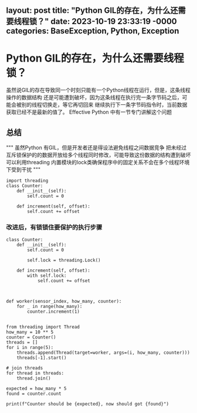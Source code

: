 layout: post
title: "Python GIL的存在，为什么还需要线程锁？"
date: 2023-10-19 23:33:19 -0000
categories: BaseException, Python, Exception
---

# Python GIL的存在，为什么还需要线程锁？

 虽然说GIL的存在导致同一个时刻只能有一个Python线程在运行，但是，这条线程操作的数据结构
还是可能遭到破坏，因为这条线程在执行完一条字节码之后，可能会被别的线程切换走，等它再切回来
继续执行下一条字节码指令时，当前数据获取已经不是最新的值了。
Effective Python 中有一节专门讲解这个问题

## 总结
"""
虽然Python 有GIL，但是开发者还是得设法避免线程之间数据竞争
把未经过互斥锁保护的的数据开放给多个线程同时修改，可能导致这份数据的结构遭到破坏
可以利用threading 内置模块的lock类确保程序中的固定关系不会在多个线程环境下受到干扰
"""

```
import threading
class Counter:
    def __init__(self):
        self.count = 0

    def increment(self, offset):
        self.count += offset
```

###  改进后，有锁锁住要保护的执行步骤
```
class Counter:
    def __init__(self):
        self.count = 0

        self.lock = threading.Lock()

    def increment(self, offset):
        with self.lock:
            self.count += offset



def worker(sensor_index, how_many, counter):
    for _ in range(how_many):
        counter.increment(1)


from threading import Thread
how_many = 10 ** 5
counter = Counter()
threads = []
for i in range(5):
    threads.append(Thread(target=worker, args=(i, how_many, counter)))
    threads[-1].start()

# join threads
for thread in threads:
    thread.join()

expected = how_many * 5
found = counter.count

print(f"Counter should be {expected}, now should got {found}")
```